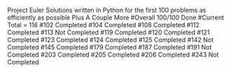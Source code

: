 Project Euler
 Solutions written in Python for the first 100 problems as efficiently as possible
 Plus A Couple More
#Overall 100/100 Done
#Current Total = 116
#102 Completed
#104 Completed
#108 Completed
#112 Completed
#113 Not Completed
#119 Completed
#120 Completed
#121 Completed
#123 Completed
#124 Completed
#125 Completed
#142 Not Completed
#145 Completed
#179 Completed
#187 Completed
#191 Not Completed
#203 Completed
#205 Completed
#206 Completed
#243 Not Completed